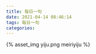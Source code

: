 ```yaml
---
title: 每日一句
date: 2021-04-14 08:46:14
tags: 每日一句
categories:
---
```

{% asset_img yiju.png meiriyiju %}
